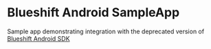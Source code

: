 # Blueshift Android SampleApp

Sample app demonstrating integration with the deprecated version of [Blueshift Android SDK](https://github.com/blueshift-labs/Blueshift-Android-SDK/tree/gcm_master)
